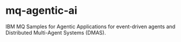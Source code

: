 # mq-agentic-ai
IBM MQ Samples for Agentic Applications for event-driven agents and Distributed Multi-Agent Systems (DMAS).
